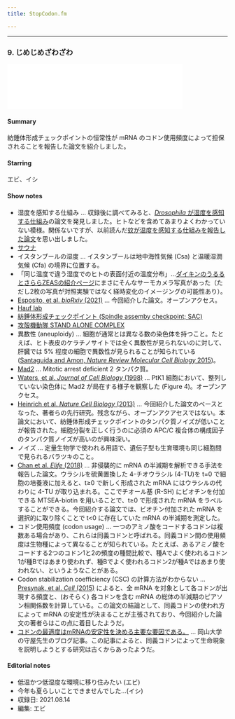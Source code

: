 ```yaml
---
title: StopCodon.fm

---
```

-------
### 9. じめじめざわざわ

<iframe src="Xxx" height="102px" width="400px" frameborder="0" scrolling="no"></iframe>

#### Summary
紡錘体形成チェックポイントの恒常性が mRNA のコドン使用頻度によって担保されることを報告した論文を紹介しました。

#### Starring
エビ、イシ

#### Show notes
<!-- [Peer Community in](https://peercommunityin.org/)
- [Xu, et al. _Nature_ (2021)](https://www.nature.com/articles/s41586-021-03618-9)  ... 
- [ATAC-seq](https://en.wikipedia.org/wiki/ATAC-seq) ... 次世代シーケンサーを用いて、クロマチンのアクセシビリティをゲノム全体で網羅的に解析する手法。-->
<!-- test comment -->
- 湿度を感知する仕組み ... 収録後に調べてみると、[_Drosophila_ が湿度を感知する仕組み](https://www.sciencedirect.com/science/article/pii/S0960982216302597)の論文を発見しました。ヒトなどを含めてあまりよくわかっていない模様。関係ないですが、以前読んだ[蚊が温度を感知する仕組みを報告した論文](https://www.science.org/doi/10.1126/science.aay9847)を思い出しました。
- [サウナ](https://ja.wikipedia.org/wiki/%E3%82%B5%E3%82%A6%E3%83%8A)
- イスタンブールの湿度 ... イスタンブールは地中海性気候 (Csa) と温暖湿潤気候 (Cfa) の境界に位置する。
- 「同じ温度で違う湿度でのヒトの表面付近の温度分布」...[ダイキンのうるるとさららZEASの紹介ページ](https://www.daikinaircon.com/shopoffice/products/indoor/urusara_zeas/)にまさにそんなサーモカメラ写真があった（ただし2枚の写真が対照実験ではなく経時変化のイメージングの可能性あり）。
- [Esposito, et al. _bioRxiv_ (2021)](https://www.biorxiv.org/content/10.1101/2021.04.30.442180v1.full) ... 今回紹介した論文。オープンアクセス。
- [Hauf lab](https://www.hauflab.org/)
- [紡錘体形成チェックポイント (Spindle assemby checkpoint; SAC)](https://ja.wikipedia.org/wiki/%E7%B4%A1%E9%8C%98%E4%BD%93%E3%83%81%E3%82%A7%E3%83%83%E3%82%AF%E3%83%9D%E3%82%A4%E3%83%B3%E3%83%88)
- [攻殻機動隊 STAND ALONE COMPLEX](https://ja.wikipedia.org/wiki/%E6%94%BB%E6%AE%BB%E6%A9%9F%E5%8B%95%E9%9A%8A_STAND_ALONE_COMPLEX)
- 異数性 (aneuploidy) ... 細胞が通常とは異なる数の染色体を持つこと。たとえば、ヒト表皮のケラチノサイトでは全く異数性が見られないのに対して、肝臓では 5% 程度の細胞で異数性が見られることが知られている ([Santaguida and Amon, _Nature Review Molecular Cell Biology_ 2015](https://www.nature.com/articles/nrm4025))。
- [Mad2](https://en.wikipedia.org/wiki/Mad2) ... Mitotic arrest deficient 2 タンパク質。
- [Waters, et al. _Journal of Cell Biology_ (1998)](https://rupress.org/jcb/article/141/5/1181/12584/Localization-of-Mad2-to-Kinetochores-Depends-on) ... PtK1 細胞において、整列していない染色体に Mad2 が局在する様子を観察した (Figure 4)。オープンアクセス。
- [Heinrich et al. _Nature Cell Biology_ (2013)](https://www.nature.com/articles/ncb2864) ... 今回紹介した論文のベースとなった、著者らの先行研究。残念ながら、オープンアクアセスではない。本論文において、紡錘体形成チェックポイントのタンパク質ノイズが低いことが報告された。細胞分裂を正しく行うのに必須の APC/C 複合体の構成因子のタンパク質ノイズが高いのが興味深い。
- ノイズ ... 定量生物学で使われる用語で、遺伝子型も生育環境も同じ細胞間で見られるバラツキのこと。
- [Chan et al. _Elife_ (2018)](https://elifesciences.org/articles/32536) ... 非侵襲的に mRNA の半減期を解析できる手法を報告した論文。ウラシルを硫黄置換した 4-チオウラシル (4-TU)を t=0 で細胞の培養液に加えると、t≥0 で新しく形成された mRNA にはウラシルの代わりに 4-TU が取り込まれる。ここでチオール基 (R-SH) にビオチンを付加できる MTSEA-biotin を用いることで、t≥0 で形成された mRNA をラベルすることができる。今回紹介する論文では、ビオチン付加された mRNA を選択的に取り除くことで t<0 に存在していた mRNA の半減期を測定した。
- コドン使用頻度 (codon usage) ... 一つのアミノ酸をコードするコドンは複数ある場合があり、これらは同義コドンと呼ばれる。同義コドン間の使用頻度は生物種によって異なることが知られている。たとえば、あるアミノ酸をコードする2つのコドン1と2の頻度の種間比較で、種Aでよく使われるコドン1が種Bではあまり使われず、種Bでよく使われるコドン2が種Aではあまり使われない、というようなことがある。
- Codon stabilization coefficiency (CSC) の計算方法がわからない ... [Presynak, et al. _Cell_ (2015)](https://pubmed.ncbi.nlm.nih.gov/25768907/) によると、全 mRNA を対象として各コドンが出現する頻度と、(おそらく) 各コドンを含む mRNA の総体の半減期のピアソン相関係数を計算している。この論文の結論として、同義コドンの使われ方によって mRNA の安定性が決まることが主張されており、今回紹介した論文の著者らはこの点に着目したようだ。
- [コドンの最適度はmRNAの安定性を決める主要な要因である。](https://tenure5.vbl.okayama-u.ac.jp/HM_blog/?p=3028) ... 岡山大学の守屋先生のブログ記事。この記事によると、同義コドンによって生命現象を説明しようとする研究は古くからあったようだ。

#### Editorial notes
- 低温かつ低湿度な環境に移り住みたい (エビ)
- 今年も夏らしいことできませんでした…(イシ)
- 収録日: 2021.08.14
- 編集: エビ
